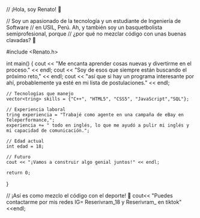 // ¡Hola, soy Renato! 👋

// Soy un apasionado de la tecnología y un estudiante de Ingeniería de Software
// en USIL, Perú. Ah, y también soy un basquetbolista semiprofesional, porque 
// ¿por qué no mezclar código con unas buenas clavadas? 🏀

#include <Renato.h>


int main() {
    cout << "Me encanta aprender cosas nuevas y divertirme en el proceso." << endl;
    cout << "Soy de esos que siempre están buscando el próximo reto," << endl;
    cout << "así que si hay un programa interesante por ahí, probablemente ya esté en mi lista de postulaciones." << endl;

    // Tecnologías que manejo
    vector<tring> skills = {"C++", "HTML5", "CSS5", "JavaScript","SQL"};

    // Experiencia laboral
    tring experiencia = "Trabajé como agente en una campaña de eBay en Teleperformance,";
    experiencia += " todo en inglés, lo que me ayudó a pulir mi inglés y mi capacidad de comunicación.";

    // Edad actual
    int edad = 18;

    // Futuro
    cout << "¡Vamos a construir algo genial juntos!" << endl;

    return 0;
}

// ¡Así es como mezclo el código con el deporte! 🏀
cout<< "Puedes contactarme por mis redes IG= Reserivram_18 y Reserivram_ en tiktok"<<endl;
